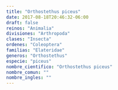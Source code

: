 ```yaml
---
title: "Orthostethus piceus"
date: 2017-08-18T20:46:32-06:00
draft: false
reinos: "Animalia"
divisiones: "Arthropoda"
clases: "Insecta"
ordenes: "Coleoptera"
familias: "Elateridae"
generos: "Orthostethus"
especie: "piceus"
nombre_cientifico: "Orthostethus piceus"
nombre_comun: ""
nombre_ingles: ""
---
```

